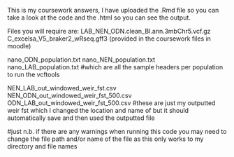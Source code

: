 This is my coursework answers, I have uploaded the .Rmd file so you can take a look at the code and the .html so you can see the output.

Files you will require are:
LAB_NEN_ODN.clean_BI.ann.3mbChr5.vcf.gz
C_excelsa_V5_braker2_wRseq.gff3
(provided in the coursework files in moodle)

nano_ODN_population.txt
nano_NEN_population.txt
nano_LAB_population.txt
#which are all the sample headers per population to run the vcftools

NEN_LAB_out_windowed_weir_fst.csv
NEN_ODN_out_windowed_weir_fst_500.csv
ODN_LAB_out_windowed_weir_fst_500.csv
#these are just my outputted weir fst which I changed the location and name of but it should automatically save and then used the outputted file

#just n.b. if there are any warnings when running this code you may need to change the file path and/or name of the file as this only works to my directory and file names
